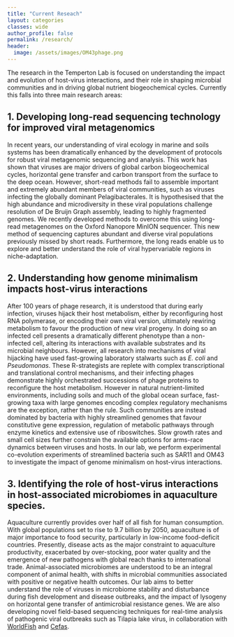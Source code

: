 ```yaml
---
title: "Current Reseach"
layout: categories
classes: wide
author_profile: false
permalink: /research/
header:
  image: /assets/images/OM43phage.png
---
```


The research in the Temperton Lab is focused on understanding the impact and evolution of host-virus interactions, and their role in shaping microbial communities and in driving global nutrient biogeochemical cycles. Currently this falls into three main research areas:

## 1. Developing long-read sequencing technology for improved viral metagenomics

In recent years, our understanding of viral ecology in marine and soils systems has been dramatically enhanced by the development of protocols for robust viral metagenomic sequencing and analysis. This work has shown that viruses are major drivers of global carbon biogeochemical cycles, horizontal gene transfer and carbon transport from the surface to the deep ocean. However, short-read methods fail to assemble important and extremely abundant members of viral communities, such as viruses infecting the globally dominant Pelagibacterales. It is hypothesised that the high abundance and microdiversity in these viral populations challenge resolution of De Bruijn Graph assembly, leading to highly fragmented genomes. We recently developed methods to overcome this using long-read metagenomes on the Oxford Nanopore MinION sequencer. This new method of sequencing captures abundant and diverse viral populations previously missed by short reads. Furthermore, the long reads enable us to explore and better understand the role of viral hypervariable regions in niche-adaptation.

## 2. Understanding how genome minimalism impacts host-virus interactions

After 100 years of phage research, it is understood that during early infection, viruses hijack their host metabolism, either by reconfiguring host RNA polymerase, or encoding their own viral version, ultimately rewiring metabolism to favour the production of new viral progeny. In doing so an infected cell presents a dramatically different phenotype than a non-infected cell, altering its interactions with available substrates and its microbial neighbours. However, all research into mechanisms of viral hijacking have used fast-growing laboratory stalwarts such as *E. coli* and *Pseudomonas*. These R-strategists are replete with complex transcriptional and translational control mechanisms, and their infecting phages demonstrate highly orchestrated successions of phage proteins to reconfigure the host metabolism. However in natural nutrient-limited environments, including soils and much of the global ocean surface, fast-growing taxa with large genomes encoding complex regulatory mechanisms are the exception, rather than the rule. Such communities are instead dominated by bacteria with highly streamlined genomes that favour constitutive gene expression, regulation of metabolic pathways through enzyme kinetics and extensive use of riboswitches. Slow growth rates and small cell sizes further constrain the available options for arms-race dynamics between viruses and hosts. In our lab, we perform experimental co-evolution experiments of streamlined bacteria such as SAR11 and OM43 to investigate the impact of genome minimalism on host-virus interactions.

## 3. Identifying the role of host-virus interactions in host-associated microbiomes in aquaculture species.

Aquaculture currently provides over half of all fish for human consumption. With global populations set to rise to 9.7 billion by 2050, aquaculture is of major importance to food security, particularly in low-income food-deficit countries. Presently, disease acts as the major constraint to aquaculture productivity, exacerbated by over-stocking, poor water quality and the emergence of new pathogens with global reach thanks to international trade. Animal-associated microbiomes are understood to be an integral component of animal health, with shifts in microbial communities associated with positive or negative health outcomes. Our lab aims to better understand the role of viruses in microbiome stability and disturbance during fish development and disease outbreaks, and the impact of lysogeny on horizontal gene transfer of antimicrobial resistance genes. We are also developing novel field-based sequencing techniques for real-time analysis of pathogenic viral outbreaks such as Tilapia lake virus, in collaboration with [WorldFish](https://www.worldfishcenter.org/) and [Cefas](https://www.cefas.co.uk/).
